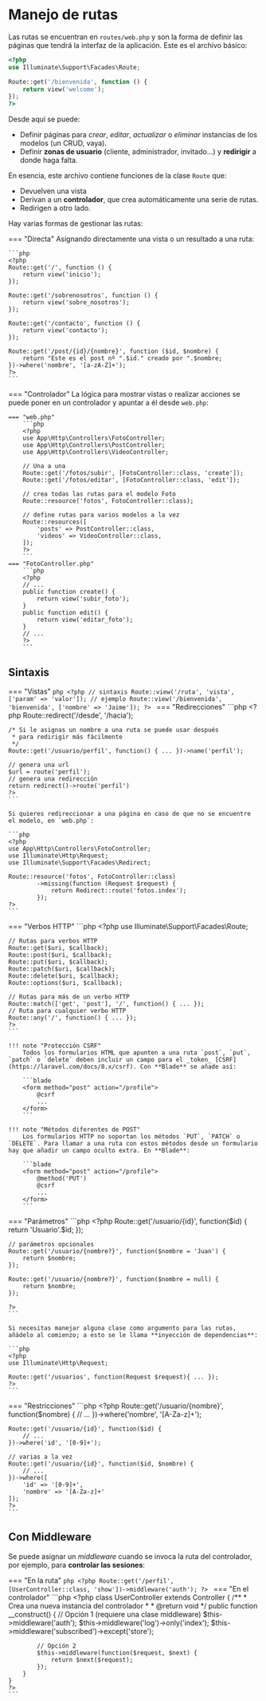 # Manejo de rutas

Las rutas se encuentran en `routes/web.php` y son la forma de definir las páginas que tendrá la interfaz de la aplicación. Este es el archivo básico:

```php
<?php
use Illuminate\Support\Facades\Route;

Route::get('/bienvenida', function () {
    return view('welcome');
});
?>
```

Desde aquí se puede: 

- Definir páginas para _crear_, _editar_, _actualizar_ o _eliminar_ instancias de los modelos (un CRUD, vaya).
- Definir **zonas de usuario** (cliente, administrador, invitado...) y **redirigir** a donde haga falta.

En esencia, este archivo contiene funciones de la clase `Route` que:

- Devuelven una vista
- Derivan a un **controlador**, que crea automáticamente una serie de rutas.
- Redirigen a otro lado.

Hay varias formas de gestionar las rutas:

=== "Directa"
    Asignando directamente una vista o un resultado a una ruta:

    ```php
    <?php
    Route::get('/', function () {
        return view('inicio');
    });

    Route::get('/sobrenosotros', function () {
        return view('sobre_nosotros');
    });

    Route::get('/contacto', function () {
        return view('contacto');
    });

    Route::get('/post/{id}/{nombre}', function ($id, $nombre) {
        return "Este es el post nº ".$id." creado por ".$nombre;
    })->where('nombre', '[a-zA-Z]+');
    ?>
    ```
=== "Controlador"
    La lógica para mostrar vistas o realizar acciones se puede poner en un controlador y apuntar a él desde `web.php`:

    === "web.php"
        ```php
        <?php
        use App\Http\Controllers\FotoController;
        use App\Http\Controllers\PostController;
        use App\Http\Controllers\VideoController;

        // Una a una
        Route::get('/fotos/subir', [FotoController::class, 'create']);
        Route::get('/fotos/editar', [FotoController::class, 'edit']);

        // crea todas las rutas para el modelo Foto
        Route::resource('fotos', FotoController::class);

        // define rutas para varios modelos a la vez
        Route::resources([
            'posts' => PostController::class,
            'videos' => VideoController::class,
        ]);
        ?>
        ```
    === "FotoController.php"
        ```php
        <?php
        // ...
        public function create() {
            return view('subir_foto');
        }
        public function edit() {
            return view('editar_foto');
        }
        // ...
        ?>
        ```

## Sintaxis

=== "Vistas"
    ```php
    <?php
    // sintaxis
    Route::view('/ruta', 'vista', ['param' => 'valor']);
    // ejemplo
    Route::view('/bienvenida', 'bienvenida', ['nombre' => 'Jaime']);
    ?>
    ```
=== "Redirecciones"
    ```php
    <?php
    Route::redirect('/desde', '/hacia');

    /* Si le asignas un nombre a una ruta se puede usar después
     * para redirigir más fácilmente
     */
    Route::get('/usuario/perfil', function() { ... })->name('perfil');

    // genera una url
    $url = route('perfil');
    // genera una redirección
    return redirect()->route('perfil')
    ?>
    ```

    Si quieres redireccionar a una página en caso de que no se encuentre el modelo, en `web.php`:

    ```php
    <?php
    use App\Http\Controllers\FotoController;
    use Illuminate\Http\Request;
    use Illuminate\Support\Facades\Redirect;

    Route::resource('fotos', FotoController::class)
            ->missing(function (Request $request) {
                return Redirect::route('fotos.index');
            });
    ?>
    ```
=== "Verbos HTTP"
    ```php
    <?php
    use Illuminate\Support\Facades\Route;

    // Rutas para verbos HTTP
    Route::get($uri, $callback);
    Route::post($uri, $callback);
    Route::put($uri, $callback);
    Route::patch($uri, $callback);
    Route::delete($uri, $callback);
    Route::options($uri, $callback);

    // Rutas para más de un verbo HTTP
    Route::match(['get', 'post'], '/', function() { ... });
    // Ruta para cualquier verbo HTTP
    Route::any('/', function() { ... });
    ?>
    ```

    !!! note "Protección CSRF"
        Todos los formularios HTML que apunten a una ruta `post`, `put`, `patch` o `delete` deben incluir un campo para el _token_ [CSRF](https://laravel.com/docs/8.x/csrf). Con **Blade** se añade así:

        ```blade
        <form method="post" action="/profile">
            @csrf
            ...
        </form>
        ```

    !!! note "Métodos diferentes de POST"
        Los formularios HTTP no soportan los métodos `PUT`, `PATCH` o `DELETE`. Para llamar a una ruta con estos métodos desde un formulario hay que añadir un campo oculto extra. En **Blade**:

        ```blade
        <form method="post" action="/profile">
            @method('PUT')
            @csrf
            ...
        </form>
        ```
=== "Parámetros"
    ```php
    <?php
    Route::get('/usuario/{id}', function($id) {
        return 'Usuario'.$id;
    });

    // parámetros opcionales
    Route::get('/usuario/{nombre?}', function($nombre = 'Juan') {
        return $nombre;
    });

    Route::get('/usuario/{nombre?}', function($nombre = null) {
        return $nombre;
    });

    ?>
    ```

    Si necesitas manejar alguna clase como argumento para las rutas, añádelo al comienzo; a esto se le llama **inyección de dependencias**:

    ```php
    <?php
    use Illuminate\Http\Request;

    Route::get('/usuarios', function(Request $request){ ... });
    ?>
    ```
=== "Restricciones"
    ```php
    <?php
    Route::get('/usuario/{nombre}', function($nombre) {
        // ...
    })->where('nombre', '[A-Za-z]+');

    Route::get('/usuario/{id}', function($id) {
        // ...
    })->where('id', '[0-9]+');

    // varias a la vez
    Route::get('/usuario/{id}', function($id, $nombre) {
        // ...
    })->where([
        'id' => '[0-9]+',
        'nombre' => '[A-Za-z]+'
    ]);
    ?>
    ```

## Con Middleware

Se puede asignar un _middleware_ cuando se invoca la ruta del controlador, por ejemplo, para **controlar las sesiones**:

=== "En la ruta"
    ```php
    <?php
    Route::get('/perfil', [UserController::class, 'show'])->middleware('auth');
    ?>
    ```
=== "En el controlador"
    ```php
    <?php
    class UserController extends Controller
    {
        /**
         * Crea una nueva instancia del controlador
         *
         * @return void
         */
        public function __construct()
        {
            // Opción 1 (requiere una clase middleware)
            $this->middleware('auth');
            $this->middleware('log')->only('index');
            $this->middleware('subscribed')->except('store');

            // Opción 2
            $this->middleware(function($request, $next) {
                return $next($request);
            });
        }
    }
    ?>
    ```

